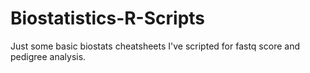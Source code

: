 # Biostatistics-R-Scripts

Just some basic biostats cheatsheets I've scripted for fastq score and pedigree analysis.
